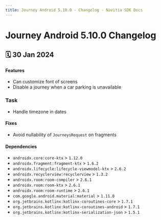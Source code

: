 ```yaml
---
title: Journey Android 5.10.0 - Changelog - Navitia SDK Docs
---
```


# Journey Android 5.10.0 Changelog

<h2>🗓 30 Jan 2024</h2>

#### Features
- Can customize font of screens
- Disable a journey when a car parking is unavailable

### Task 
- Handle timezone in dates

#### Fixes
- Avoid nullability of `JourneysRequest` on fragments

#### Dependencies
- `androidx.core:core-ktx` > `1.12.0`
- `androidx.fragment:fragment-ktx` > `1.6.2`
- `androidx.lifecycle:lifecycle-viewmodel-ktx` > `2.6.2`
- `androidx.recyclerview:recyclerview` > `1.3.2`
- `androidx.room:room-compiler` > `2.6.1`
- `androidx.room:room-ktx` > `2.6.1`
- `androidx.room:room-runtime` > `2.6.1`
- `com.google.android.material:material` > `1.11.0`
- `org.jetbrains.kotlinx:kotlinx-coroutines-core` > `1.7.1`
- `org.jetbrains.kotlinx:kotlinx-coroutines-android` > `1.7.1`
- `org.jetbrains.kotlinx:kotlinx-serialization-json` > `1.5.1`
